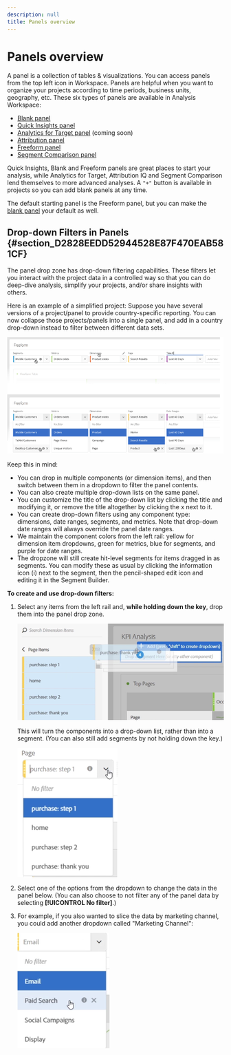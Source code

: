 ```yaml
---
description: null
title: Panels overview
---
```


# Panels overview

A panel is a collection of tables & visualizations. You can access panels from the top left icon in Workspace. Panels are helpful when you want to organize your projects according to time periods, business units, geography, etc. These six types of panels are available in Analysis Workspace:

* [Blank panel](blank-panel.md)
* [Quick Insights panel](quickinsight.md)
* [Analytics for Target panel](a4t-panel.md) (coming soon)
* [Attribution panel](attribution.md)
* [Freeform panel](freeform-panel.md)
* [Segment Comparison panel](c-segment-comparison/segment-comparison.md)

Quick Insights, Blank and Freeform panels are great places to start your analysis, while Analytics for Target, Attribution IQ and Segment Comparison lend themselves to more advanced analyses. A `"+"` button is available in projects so you can add blank panels at any time.

The default starting panel is the Freeform panel, but you can make the [blank panel](/help/analyze/analysis-workspace/c-panels/blank-panel.md) your default as well.

## Drop-down Filters in Panels {#section_D2828EEDD52944528E87F470EAB581CF}

The panel drop zone has drop-down filtering capabilities. These filters let you interact with the project data in a controlled way so that you can do deep-dive analysis, simplify your projects, and/or share insights with others.

Here is an example of a simplified project: Suppose you have several versions of a project/panel to provide country-specific reporting. You can now collapse those projects/panels into a single panel, and add in a country drop-down instead to filter between different data sets.

![](assets/dropdowns.png)

Keep this in mind:

* You can drop in multiple components (or dimension items), and then switch between them in a dropdown to filter the panel contents.
* You can also create multiple drop-down lists on the same panel.
* You can customize the title of the drop-down list by clicking the title and modifying it, or remove the title altogether by clicking the x next to it.
* You can create drop-down filters using any component type: dimensions, date ranges, segments, and metrics. Note that drop-down date ranges will always override the panel date ranges.
* We maintain the component colors from the left rail: yellow for dimension item dropdowns, green for metrics, blue for segments, and purple for date ranges.
* The dropzone will still create hit-level segments for items dragged in as segments. You can modify these as usual by clicking the information icon (i) next to the segment, then the pencil-shaped edit icon and editing it in the Segment Builder.

**To create and use drop-down filters:**

1. Select any items from the left rail and, **while holding down the  key**, drop them into the panel drop zone.

   ![](assets/create_dropdown.png)

   This will turn the components into a drop-down list, rather than into a segment. (You can also still add segments by not holding down the  key.)

   ![](assets/dropdown.png)

1. Select one of the options from the dropdown to change the data in the panel below. (You can also choose to not filter any of the panel data by selecting **[!UICONTROL No filter]**.) 
1. For example, if you also wanted to slice the data by marketing channel, you could add another dropdown called "Marketing Channel":

   ![](assets/mc_dropdown.png)

